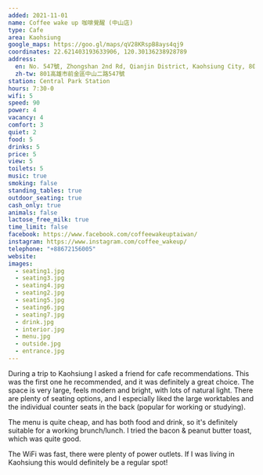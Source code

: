 ```yaml
---
added: 2021-11-01
name: Coffee wake up 咖啡覺醒 (中山店)
type: Cafe
area: Kaohsiung
google_maps: https://goo.gl/maps/qV28KRspB8ays4qj9
coordinates: 22.621403193633906, 120.30136238928789
address:
  en: No. 547號, Zhongshan 2nd Rd, Qianjin District, Kaohsiung City, 801
  zh-tw: 801高雄市前金區中山二路547號
station: Central Park Station
hours: 7:30-0
wifi: 5
speed: 90
power: 4
vacancy: 4
comfort: 3
quiet: 2
food: 5
drinks: 5
price: 5
view: 5
toilets: 5
music: true
smoking: false
standing_tables: true
outdoor_seating: true
cash_only: true
animals: false
lactose_free_milk: true
time_limit: false
facebook: https://www.facebook.com/coffeewakeuptaiwan/
instagram: https://www.instagram.com/coffee_wakeup/
telephone: "+88672156005"
website: 
images:
  - seating1.jpg
  - seating3.jpg
  - seating4.jpg
  - seating2.jpg
  - seating5.jpg
  - seating6.jpg
  - seating7.jpg
  - drink.jpg
  - interior.jpg
  - menu.jpg
  - outside.jpg
  - entrance.jpg
---
```


During a trip to Kaohsiung I asked a friend for cafe recommendations. This was the first one he recommended, and it was definitely a great choice. The space is very large, feels modern and bright, with lots of natural light. There are plenty of seating options, and I especially liked the large worktables and the individual counter seats in the back (popular for working or studying).

The menu is quite cheap, and has both food and drink, so it's definitely suitable for a working brunch/lunch. I tried the bacon & peanut butter toast, which was quite good.

The WiFi was fast, there were plenty of power outlets. If I was living in Kaohsiung this would definitely be a regular spot!
